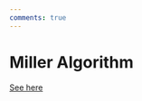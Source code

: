 ```yaml
---
comments: true
---
```


# Miller Algorithm

[See here](https://crypto.stanford.edu/pbc/notes/ep/miller.html)
